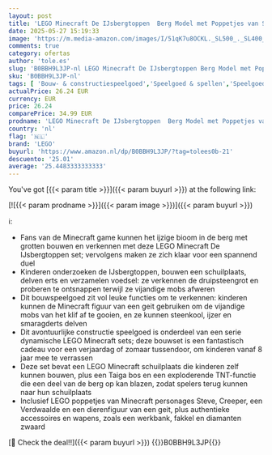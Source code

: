 ```yaml
---
layout: post
title: 'LEGO Minecraft De IJsbergtoppen  Berg Model met Poppetjes van Steve  Creeper en een Figuur van een Geit  Bouwbare Game Speelgoed 21243'
date: 2025-05-27 15:19:33
image: 'https://m.media-amazon.com/images/I/51qK7u8OCKL._SL500_._SL400_.jpg'
comments: true
category: ofertas
author: 'tole.es'
slug: 'B0BBH9L3JP-nl LEGO Minecraft De IJsbergtoppen Berg Model met Poppetjes...'
sku: 'B0BBH9L3JP-nl'
tags: [ 'Bouw- & constructiespeelgoed','Speelgoed & spellen','Speelgoedbouwsets','lego','🇳🇱', ]
actualPrice: 26.24 EUR
currency: EUR
price: 26.24
comparePrice: 34.99 EUR
prodname: 'LEGO Minecraft De IJsbergtoppen  Berg Model met Poppetjes van Steve  Creeper en een Figuur van een Geit  Bouwbare Game Speelgoed 21243'
country: 'nl'
flag: '🇳🇱'
brand: 'LEGO'
buyurl: 'https://www.amazon.nl/dp/B0BBH9L3JP/?tag=tolees0b-21'
descuento: '25.01'
average: '25.4483333333333'
---
```


You've got [{{< param title >}}]({{< param buyurl >}}) at the following link:

[![{{< param prodname >}}]({{< param image >}})]({{< param buyurl >}})

ℹ️:

- Fans van de Minecraft game kunnen het ijzige bioom in de berg met grotten bouwen en verkennen met deze LEGO Minecraft De IJsbergtoppen set; vervolgens maken ze zich klaar voor een spannend duel
- Kinderen onderzoeken de IJsbergtoppen, bouwen een schuilplaats, delven erts en verzamelen voedsel: ze verkennen de druipsteengrot en proberen te ontsnappen terwijl ze vijandige mobs afweren
- Dit bouwspeelgoed zit vol leuke functies om te verkennen: kinderen kunnen de Minecraft figuur van een geit gebruiken om de vijandige mobs van het klif af te gooien, en ze kunnen steenkool, ijzer en smaragderts delven
- Dit avontuurlijke constructie speelgoed is onderdeel van een serie dynamische LEGO Minecraft sets; deze bouwset is een fantastisch cadeau voor een verjaardag of zomaar tussendoor, om kinderen vanaf 8 jaar mee te verrassen
- Deze set bevat een LEGO Minecraft schuilplaats die kinderen zelf kunnen bouwen, plus een Taiga bos en een exploderende TNT-functie die een deel van de berg op kan blazen, zodat spelers terug kunnen naar hun schuilplaats
- Inclusief LEGO poppetjes van Minecraft personages Steve, Creeper, een Verdwaalde en een dierenfiguur van een geit, plus authentieke accessoires en wapens, zoals een werkbank, fakkel en diamanten zwaard

[🛒 Check the deal!!]({{< param buyurl >}})
{{<world>}}B0BBH9L3JP{{</world>}}
